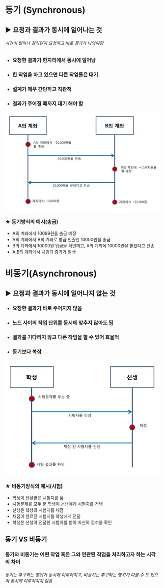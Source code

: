 # 동기 (Synchronous)
## ▶ 요청과 결과가 동시에 일어나는 것
###### 시간이 얼마나 걸리던지 요청하고 바로 결과가 나와야함
* ### 요청한 결과가 한자리에서 동시에 일어남
* ### 한 작업을 하고 있으면 다른 작업들은 대기
* ### 설계가 매우 간단하고 직관적
* ### 결과가 주어질 때까지 대기 해야 함

![](../CS_IMG/Synchronous.png)
### ★ 동기방식의 예시(송금)
* A의 계좌에서 10099원을 춤금 예정
* A의 계좌에서 B의 계좌로 방금 인출한 10000원을 송금
* B의 계좌에서 10000원 입금을 확인하고, A의 계좌에 10000원을 받았다고 전송
* A,B의 계좌에서 차감과 증가가 발생

# 비동기(Asynchronous)
## ▶ 요청과 결과가 동시에 일어나지 않는 것
* ### 요창한 결과가 바로 주어지지 않음
* ### 노드 사이의 작업 단위를 동시에 맞추지 않아도 됨
* ### 결과를 기다리지 않고 다른 작업을 할 수 있어 효율적
* ### 동기보다 복잡

![](../CS_IMG/Asynchronous.jpg)
### ★ 비동기방식의 예시(시험)
* 학생이 전달받은 시험지를 품
* 시험문제를 모두 푼 학생이 선샌에게 시험지를 건냄
* 선생은 학생의 시험지를 채점
* 채점이 완료된 시험지를 학생에게 전달
* 학생은 선생이 전달한 시험지를 받아 자신의 점수를 확인

## 동기 VS 비동기
### 동기와 비동기는 어떤 작업 혹은 그와 연관된 작업을 처리하고자 하는 시각의 차이
###### 동기는 추구하는 행위가 동시에 이루어지고, 비동기는 추구하는 행위가 다를 수 도 있으며 동시에 이루어지지 않음
